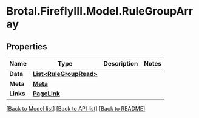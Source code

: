 # Brotal.FireflyIII.Model.RuleGroupArray

## Properties

Name | Type | Description | Notes
------------ | ------------- | ------------- | -------------
**Data** | [**List&lt;RuleGroupRead&gt;**](RuleGroupRead.md) |  | 
**Meta** | [**Meta**](Meta.md) |  | 
**Links** | [**PageLink**](PageLink.md) |  | 

[[Back to Model list]](../../README.md#documentation-for-models) [[Back to API list]](../../README.md#documentation-for-api-endpoints) [[Back to README]](../../README.md)

